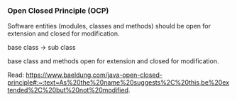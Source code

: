 ### Open Closed Principle (OCP)

Software entities (modules, classes and methods) should be open for extension and closed for modification.


base class -> sub class

base class and methods open for extension and closed for modification.

Read:
https://www.baeldung.com/java-open-closed-principle#:~:text=As%20the%20name%20suggests%2C%20this,be%20extended%2C%20but%20not%20modified.
